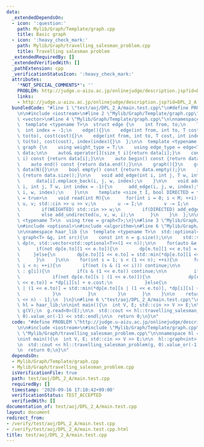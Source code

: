 ```yaml
---
data:
  _extendedDependsOn:
  - icon: ':question:'
    path: Mylib/Graph/Template/graph.cpp
    title: Basic graph
  - icon: ':heavy_check_mark:'
    path: Mylib/Graph/travelling_salesman_problem.cpp
    title: Travelling salesman problem
  _extendedRequiredBy: []
  _extendedVerifiedWith: []
  _pathExtension: cpp
  _verificationStatusIcon: ':heavy_check_mark:'
  attributes:
    '*NOT_SPECIAL_COMMENTS*': ''
    PROBLEM: http://judge.u-aizu.ac.jp/onlinejudge/description.jsp?id=DPL_2_A
    links:
    - http://judge.u-aizu.ac.jp/onlinejudge/description.jsp?id=DPL_2_A
  bundledCode: "#line 1 \"test/aoj/DPL_2_A/main.test.cpp\"\n#define PROBLEM \"http://judge.u-aizu.ac.jp/onlinejudge/description.jsp?id=DPL_2_A\"\
    \n\n#include <iostream>\n#line 2 \"Mylib/Graph/Template/graph.cpp\"\n#include\
    \ <vector>\n#line 4 \"Mylib/Graph/Template/graph.cpp\"\n\nnamespace haar_lib {\n\
    \  template <typename T>\n  struct edge {\n    int from, to;\n    T cost;\n  \
    \  int index = -1;\n    edge(){}\n    edge(int from, int to, T cost): from(from),\
    \ to(to), cost(cost){}\n    edge(int from, int to, T cost, int index): from(from),\
    \ to(to), cost(cost), index(index){}\n  };\n\n  template <typename T>\n  struct\
    \ graph {\n    using weight_type = T;\n    using edge_type = edge<T>;\n\n    std::vector<std::vector<edge<T>>>\
    \ data;\n\n    auto& operator[](size_t i){return data[i];}\n    const auto& operator[](size_t\
    \ i) const {return data[i];}\n\n    auto begin() const {return data.begin();}\n\
    \    auto end() const {return data.end();}\n\n    graph(){}\n    graph(int N):\
    \ data(N){}\n\n    bool empty() const {return data.empty();}\n    int size() const\
    \ {return data.size();}\n\n    void add_edge(int i, int j, T w, int index = -1){\n\
    \      data[i].emplace_back(i, j, w, index);\n    }\n\n    void add_undirected(int\
    \ i, int j, T w, int index = -1){\n      add_edge(i, j, w, index);\n      add_edge(j,\
    \ i, w, index);\n    }\n\n    template <size_t I, bool DIRECTED = true, bool WEIGHTED\
    \ = true>\n    void read(int M){\n      for(int i = 0; i < M; ++i){\n        int\
    \ u, v; std::cin >> u >> v;\n        u -= I;\n        v -= I;\n        T w = 1;\n\
    \        if(WEIGHTED) std::cin >> w;\n        if(DIRECTED) add_edge(u, v, w, i);\n\
    \        else add_undirected(u, v, w, i);\n      }\n    }\n  };\n\n  template\
    \ <typename T>\n  using tree = graph<T>;\n}\n#line 3 \"Mylib/Graph/travelling_salesman_problem.cpp\"\
    \n#include <optional>\n#include <algorithm>\n#line 6 \"Mylib/Graph/travelling_salesman_problem.cpp\"\
    \n\nnamespace haar_lib {\n  template <typename T>\n  std::optional<T> travelling_salesman_problem(const\
    \ graph<T> &g, int src){\n    const int n = g.size();\n\n    std::vector<std::vector<std::optional<T>>>\
    \ dp(n, std::vector<std::optional<T>>(1 << n));\n\n    for(auto &e : g[src]){\n\
    \      if(not dp[e.to][1 << e.to]){\n        dp[e.to][1 << e.to] = e.cost;\n \
    \     }else{\n        dp[e.to][1 << e.to] = std::min(*dp[e.to][1 << e.to], e.cost);\n\
    \      }\n    }\n\n    for(int s = 1; s < (1 << n); ++s){\n      for(int i = 0;\
    \ i < n; ++i){\n        if(not (s & (1 << i))) continue;\n\n        for(auto &e\
    \ : g[i]){\n          if(s & (1 << e.to)) continue;\n\n          if(dp[i][s]){\n\
    \            if(not dp[e.to][s | (1 << e.to)]){\n              dp[e.to][s | (1\
    \ << e.to)] = *dp[i][s] + e.cost;\n            }else{\n              dp[e.to][s\
    \ | (1 << e.to)] = std::min(*dp[e.to][s | (1 << e.to)], *dp[i][s] + e.cost);\n\
    \            }\n          }\n        }\n      }\n    }\n\n    return dp[src][(1\
    \ << n) - 1];\n  }\n}\n#line 6 \"test/aoj/DPL_2_A/main.test.cpp\"\n\nnamespace\
    \ hl = haar_lib;\n\nint main(){\n  int V, E; std::cin >> V >> E;\n\n  hl::graph<int>\
    \ g(V);\n  g.read<0>(E);\n\n  std::cout << hl::travelling_salesman_problem(g,\
    \ 0).value_or(-1) << std::endl;\n\n  return 0;\n}\n"
  code: "#define PROBLEM \"http://judge.u-aizu.ac.jp/onlinejudge/description.jsp?id=DPL_2_A\"\
    \n\n#include <iostream>\n#include \"Mylib/Graph/Template/graph.cpp\"\n#include\
    \ \"Mylib/Graph/travelling_salesman_problem.cpp\"\n\nnamespace hl = haar_lib;\n\
    \nint main(){\n  int V, E; std::cin >> V >> E;\n\n  hl::graph<int> g(V);\n  g.read<0>(E);\n\
    \n  std::cout << hl::travelling_salesman_problem(g, 0).value_or(-1) << std::endl;\n\
    \n  return 0;\n}\n"
  dependsOn:
  - Mylib/Graph/Template/graph.cpp
  - Mylib/Graph/travelling_salesman_problem.cpp
  isVerificationFile: true
  path: test/aoj/DPL_2_A/main.test.cpp
  requiredBy: []
  timestamp: '2020-09-16 17:10:42+09:00'
  verificationStatus: TEST_ACCEPTED
  verifiedWith: []
documentation_of: test/aoj/DPL_2_A/main.test.cpp
layout: document
redirect_from:
- /verify/test/aoj/DPL_2_A/main.test.cpp
- /verify/test/aoj/DPL_2_A/main.test.cpp.html
title: test/aoj/DPL_2_A/main.test.cpp
---
```

